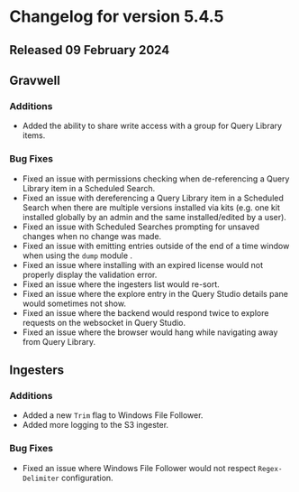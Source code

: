 # Changelog for version 5.4.5

## Released 09 February 2024

## Gravwell

### Additions

* Added the ability to share write access with a group for Query Library items.

### Bug Fixes

* Fixed an issue with permissions checking when de-referencing a Query Library item in a Scheduled Search.
* Fixed an issue with dereferencing a Query Library item in a Scheduled Search when there are multiple versions installed via kits (e.g. one kit installed globally by an admin and the same installed/edited by a user).
* Fixed an issue with Scheduled Searches prompting for unsaved changes when no change was made.
* Fixed an issue with emitting entries outside of the end of a time window when using the `dump` module . 
* Fixed an issue where installing with an expired license would not properly display the validation error.
* Fixed an issue where the ingesters list would re-sort. 
* Fixed an issue where the explore entry in the Query Studio details pane would sometimes not show. 
* Fixed an issue where the backend would respond twice to explore requests on the websocket in Query Studio. 
* Fixed an issue where the browser would hang while navigating away from Query Library. 

## Ingesters

### Additions

* Added a new `Trim` flag to Windows File Follower.
* Added more logging to the S3 ingester.

### Bug Fixes

* Fixed an issue where Windows File Follower would not respect `Regex-Delimiter` configuration.  
